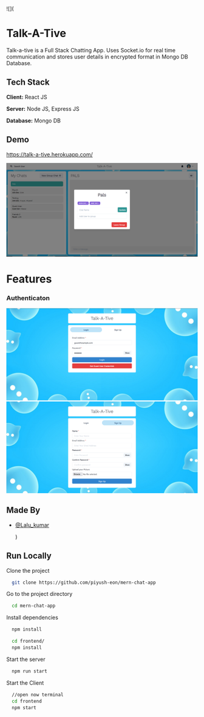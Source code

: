 
![](
# Talk-A-Tive

Talk-a-tive is a Full Stack Chatting App.
Uses Socket.io for real time communication and stores user details in encrypted format in Mongo DB Database.
## Tech Stack

**Client:** React JS

**Server:** Node JS, Express JS

**Database:** Mongo DB
  
## Demo

https://talk-a-tive.herokuapp.com/

![](https://github.com/Ldass2000/Talk_a_Tive/blob/main/ChatMe/screenshots/add%20rem.PNG)


  
# Features

### Authenticaton
![](https://github.com/Ldass2000/Talk_a_Tive/blob/main/ChatMe/screenshots/login.PNG)
![](https://github.com/Ldass2000/Talk_a_Tive/blob/main/ChatMe/screenshots/signup.PNG)
## Made By

- [@Lalu_kumar](https://github.com/piyush-eon)

  )
## Run Locally

Clone the project

```bash
  git clone https://github.com/piyush-eon/mern-chat-app
```

Go to the project directory

```bash
  cd mern-chat-app
```

Install dependencies

```bash
  npm install
```

```bash
  cd frontend/
  npm install
```

Start the server

```bash
  npm run start
```
Start the Client

```bash
  //open now terminal
  cd frontend
  npm start
```

  



  
